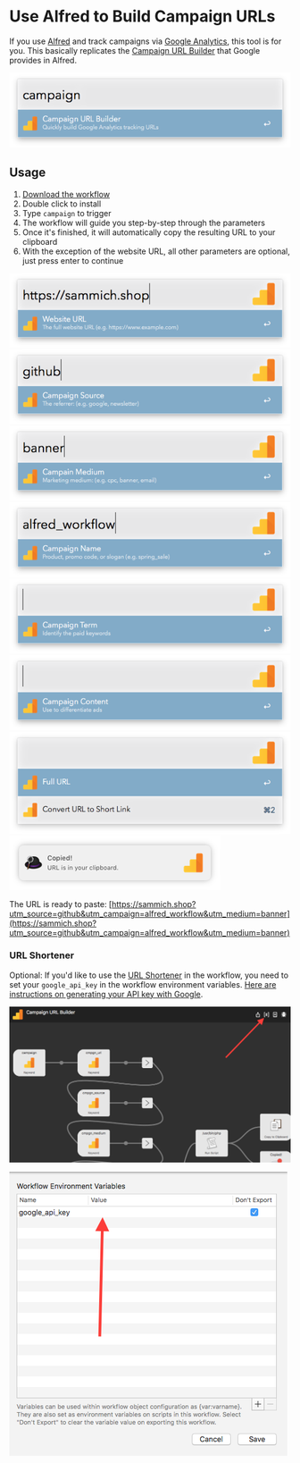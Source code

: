 # Use Alfred to Build Campaign URLs
If you use [Alfred](https://www.alfredapp.com/) and track campaigns via [Google Analytics](https://analytics.google.com/), this tool is for you. This basically replicates the [Campaign URL Builder](https://ga-dev-tools.appspot.com/campaign-url-builder/) that Google provides in Alfred.

![Initial Screen](screenshots/initial-screen.png)

## Usage
1. [Download the workflow](https://github.com/sammichshop/alfred-campaign-url-builder/raw/master/Campaign%20URL%20Builder.alfredworkflow)
2. Double click to install
3. Type `campaign` to trigger
4. The workflow will guide you step-by-step through the parameters
5. Once it's finished, it will automatically copy the resulting URL to your clipboard
6. With the exception of the website URL, all other parameters are optional, just press enter to continue

![url](screenshots/url.png)
![source](screenshots/source.png)
![medium](screenshots/medium.png)
![name](screenshots/name.png)
![term](screenshots/term.png)
![content](screenshots/content.png)
![shorten](screenshots/shorten.png)
![notification](screenshots/notification.png)

The URL is ready to paste: [https://sammich.shop?utm_source=github&utm_campaign=alfred_workflow&utm_medium=banner](https://sammich.shop?utm_source=github&utm_campaign=alfred_workflow&utm_medium=banner)

### URL Shortener

Optional: If you'd like to use the [URL Shortener](https://developers.google.com/url-shortener/) in the workflow, you need to set your `google_api_key` in the workflow environment variables. [Here are instructions on generating your API key with Google](https://developers.google.com/url-shortener/v1/getting_started#APIKey).

![Variables Button](screenshots/variable-button.png)

![Variables Screen](screenshots/variable-screen.png)


